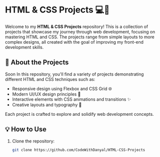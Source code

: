 # HTML & CSS Projects 💻🎨

Welcome to my **HTML & CSS Projects** repository! This is a collection of projects that showcase my journey through web development, focusing on mastering HTML and CSS. The projects range from simple layouts to more complex designs, all created with the goal of improving my front-end development skills.

## 🚀 About the Projects

Soon In this repository, you'll find a variety of projects demonstrating different HTML and CSS techniques such as:

- Responsive design using Flexbox and CSS Grid 🌐
- Modern UI/UX design principles 🎨
- Interactive elements with CSS animations and transitions ✨
- Creative layouts and typography 📐

Each project is crafted to explore and solidify web development concepts.

## 💡 How to Use

1. Clone the repository:
   ```bash
   git clone https://github.com/CodeWithDanyal/HTML-CSS-Projects
